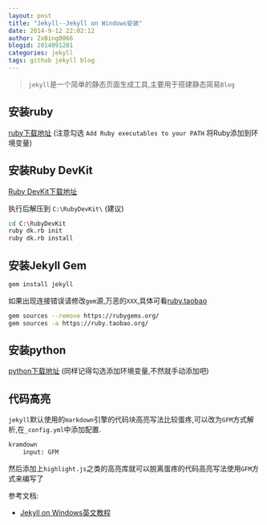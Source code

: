 ```yaml
---
layout: post
title: "Jekyll--Jekyll on Windows安装"
date: 2014-9-12 22:02:12
author: ZxBing0066
blogid: 2014091201
categories: jekyll
tags: github jekyll blog
---
```


> `jekyll`是一个简单的静态页面生成工具,主要用于搭建静态简易`Blog`

## 安装ruby

[ruby下载地址](http://rubyinstaller.org/downloads/) (注意勾选 `Add Ruby executables to your PATH` 将Ruby添加到环境变量)

## 安装Ruby DevKit

[Ruby DevKit下载地址](http://rubyinstaller.org/downloads/)

执行后解压到 `C:\RubyDevKit\` (建议)

```bash
cd C:\RubyDevKit
ruby dk.rb init
ruby dk.rb install
```

## 安装Jekyll Gem

```bash
gem install jekyll
```

如果出现连接错误请修改`gem`源,万恶的`XXX`,具体可看[ruby.taobao](http://ruby.taobao.org/)

```bash
gem sources --remove https://rubygems.org/
gem sources -a https://ruby.taobao.org/
```

## 安装python

[python下载地址](https://www.python.org/download/releases/2.7.8/) (同样记得勾选添加环境变量,不然就手动添加吧)

## 代码高亮

`jekyll`默认使用的`markdown`引擎的代码块高亮写法比较蛋疼,可以改为`GFM`方式解析,在`_config.yml`中添加配置.

```xml
kramdown
    input: GFM
```

然后添加上`highlight.js`之类的高亮库就可以脱离蛋疼的代码高亮写法使用`GFM`方式来编写了

参考文档:

* [Jekyll on Windows英文教程](http://jekyll-windows.juthilo.com/ "Jekyll on Windows")